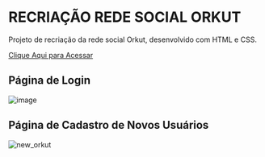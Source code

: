 # RECRIAÇÃO REDE SOCIAL ORKUT
Projeto de recriação da rede social Orkut, desenvolvido com HTML e CSS.

[Clique Aqui para Acessar](https://mkhamatsu.github.io/orkut-project/index.html)

## Página de Login
![image](https://user-images.githubusercontent.com/88387001/179071901-8ca34d89-c2c9-4a22-95b4-1c50ce4b64ec.png)

## Página de Cadastro de Novos Usuários
![new_orkut](https://user-images.githubusercontent.com/88387001/179071943-7ca14913-9209-4388-adf3-c891eae16937.JPG)

